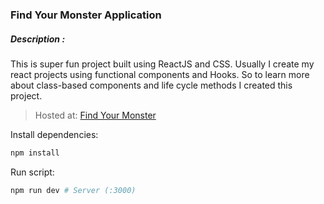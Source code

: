 ### Find Your Monster Application


##### Description :

This is super fun project built using ReactJS and CSS. Usually I create my react projects using functional components and Hooks. So to learn more about class-based components and life cycle methods I created this project.

> Hosted at: [Find Your Monster](http://sps-task-manager.herokuapp.com/)

Install dependencies:

```bash
npm install
```



Run script:

```bash
npm run dev # Server (:3000)
```
